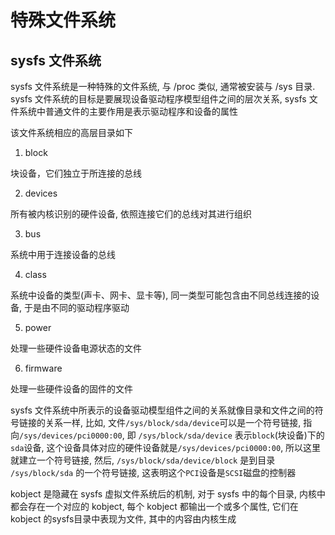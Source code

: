 # 特殊文件系统

## sysfs 文件系统

sysfs 文件系统是一种特殊的文件系统, 与 /proc 类似, 通常被安装与 /sys 目录. sysfs 文件系统的目标是要展现设备驱动程序模型组件之间的层次关系, sysfs 文件系统中普通文件的主要作用是表示驱动程序和设备的属性

该文件系统相应的高层目录如下

1. block

块设备，它们独立于所连接的总线

2. devices

所有被内核识别的硬件设备, 依照连接它们的总线对其进行组织

3. bus

系统中用于连接设备的总线

4. class

系统中设备的类型(声卡、网卡、显卡等), 同一类型可能包含由不同总线连接的设备, 于是由不同的驱动程序驱动

5. power

处理一些硬件设备电源状态的文件


6. firmware

处理一些硬件设备的固件的文件


sysfs 文件系统中所表示的设备驱动模型组件之间的关系就像目录和文件之间的符号链接的关系一样, 比如, 文件`/sys/block/sda/device`可以是一个符号链接, 指向`/sys/devices/pci0000:00`, 即 `/sys/block/sda/device` 表示`block`(块设备)下的`sda`设备, 这个设备具体对应的硬件设备就是`/sys/devices/pci0000:00`, 所以这里就建立一个符号链接, 然后, `/sys/block/sda/device/block` 是到目录 `/sys/block/sda` 的一个符号链接, 这表明这个`PCI`设备是`SCSI`磁盘的控制器


kobject 是隐藏在 sysfs 虚拟文件系统后的机制, 对于 sysfs 中的每个目录, 内核中都会存在一个对应的 kobject, 每个 kobject 都输出一个或多个属性, 它们在kobject 的sysfs目录中表现为文件, 其中的内容由内核生成
